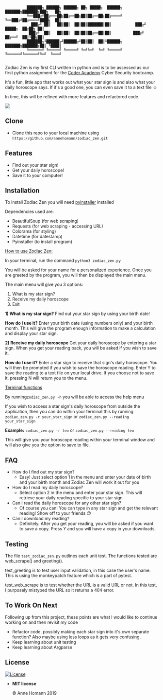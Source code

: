 ```
          ███████╗ ██████╗ ██████╗ ██╗ █████╗  ██████╗    ███████╗███████╗███╗   ██╗
          ╚══███╔╝██╔═══██╗██╔══██╗██║██╔══██╗██╔════╝    ╚══███╔╝██╔════╝████╗  ██║
            ███╔╝ ██║   ██║██║  ██║██║███████║██║           ███╔╝ █████╗  ██╔██╗ ██║
           ███╔╝  ██║   ██║██║  ██║██║██╔══██║██║          ███╔╝  ██╔══╝  ██║╚██╗██║
          ███████╗╚██████╔╝██████╔╝██║██║  ██║╚██████╗    ███████╗███████╗██║ ╚████║
          ╚══════╝ ╚═════╝ ╚═════╝ ╚═╝╚═╝  ╚═╝ ╚═════╝    ╚══════╝╚══════╝╚═╝  ╚═══╝
                                                                          
```

Zodiac Zen is my first CLI written in python and is to be assessed as our first python assignment for the [Coder Academy](https://coderacademy.edu.au/) Cyber Security bootcamp.  

It's a fun, little app that works out what your star sign is and also what your daily horoscope says. If it's a good one, you can even save it to a text file ☺️

In time, this will be refined with more features and refactored code.

![](/Users/annehomann/coder_academy/term1/assignment1/zodiac_zen/screencast.gif)



## Clone

- Clone this repo to your local machine using `https://github.com/annehomann/zodiac_zen.git`



## Features

- Find out your star sign!
- Get your daily horoscope!
- Save it to your computer!



## Installation

To install Zodiac Zen you will need <u>pyinstaller</u> installed


Dependencies used are:

- BeautifulSoup (for web scraping)
- Requests (for web scraping - accessing URL)
- Colorama (for styling)
- Datetime (for datestamp)
- Pyinstaller (to install program)



<u>How to use Zodiac Zen:</u>

In your terminal, run the command `python3 zodiac_zen.py`

You will be asked for your name for a personalized experience. Once you are greeted by the program, you will then be displayed the main menu. 

The main menu will give you 3 options:
1) What is my star sign?
2) Receive my daily horoscope
3) Exit


**1) What is my star sign?**
Find out your star sign by using your birth date!

**How do I use it?**
Enter your birth date (using numbers only) and your birth month.
This will give the program enough information to make a calculation and display your star sign.

**2) Receive my daily horoscope**
Get your daily horoscope by entering a star sign. When you get your reading back, you will be asked if you wish to save it. 

**How do I use it?**
Enter a star sign to receive that sign's daily horoscope. You will then be prompted if you wish to save the horoscope reading. Enter Y to save the reading to a text file on your local drive. If you choose not to save it, pressing N will return you to the menu.


<u>Terminal functions</u>

By running`zodiac_zen.py -h` you will be able to access the help menu

If you wish to access a star sign's daily horoscope from outside the application, then you can do within your terminal this by running `zodiac_zen.py -r your_star_sign` or `zodiac_zen.py --reading your_star_sign`

**Example:** `zodiac_zen.py -r leo` or `zodiac_zen.py --reading leo`

This will give you your horoscope reading within your terminal window and will also give you the option to save to file.



## FAQ

- How do I find out my star sign?
  - Easy! Just select option 1 in the menu and enter your date of birth and your birth month and Zodiac Zen will work it out for you 
- How do I read my daily horoscope?
  - Select option 2 in the menu and enter your star sign. This will retrieve your daily reading specific to your star sign
- Can I read the daily horoscope for any other star sign?
  - Of course you can! You can type in any star sign and get the relevant reading! Show off to your friends 😉
- Can I download my reading?
  - Definitely. After you get your reading, you will be asked if you want to save a copy. Press Y and you will have a copy in your downloads.



## Testing

The file `test_zodiac_zen.py` outlines each unit test. The functions tested are web_scrape() and greeting().

test_greeting is to test user input validation, in this case the user's name. This is using the monkeypatch feature which is a part of pytest.

test_web_scrape is to test whether the URL is a valid URL or not. In this test, I purposely mistyped the URL so it returns a 404 error.



## To Work On Next

Following up from this project, these points are what I would like to continue working on and then revisit my code

- Refactor code, possibly making each star sign into it's own separate function? Also maybe using less loops as it gets very confusing.
- Keep learning about unit testing
- Keep learning about Argparse



## License

[![License](https://camo.githubusercontent.com/107590fac8cbd65071396bb4d04040f76cde5bde/687474703a2f2f696d672e736869656c64732e696f2f3a6c6963656e73652d6d69742d626c75652e7376673f7374796c653d666c61742d737175617265)](http://badges.mit-license.org/)

- **MIT license**

  ©️ Anne Homann 2019
  
  
